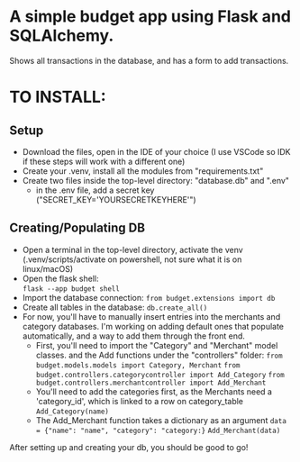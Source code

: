 # A simple budget app using Flask and SQLAlchemy.

Shows all transactions in the database, and has a form to add transactions.


# TO INSTALL:

## Setup
- Download the files, open in the IDE of your choice (I use VSCode so IDK if these steps will work with a different one)
- Create your .venv, install all the modules from "requirements.txt"
- Create two files inside the top-level directory: "database.db" and ".env"
    - in the .env file, add a secret key ("SECRET_KEY='YOURSECRETKEYHERE'")

## Creating/Populating DB
- Open a terminal in the top-level directory, activate the venv (.venv/scripts/activate on powershell, not sure what it is on linux/macOS)
- Open the flask shell:\
      `flask --app budget shell`
- Import the database connection:
      `from budget.extensions import db`
- Create all tables in the database:
      `db.create_all()`
- For now, you'll have to manually insert entries into the merchants and category databases. I'm working on adding default ones that populate automatically, and a way to add them through the front end.
  - First, you'll need to import the "Category" and "Merchant" model classes. and the Add functions under the "controllers" folder:
        `from budget.models.models import Category, Merchant`
        `from budget.controllers.categorycontroller import Add_Category`
        `from budget.controllers.merchantcontroller import Add_Merchant`
  - You'll need to add the categories first, as the Merchants need a 'category_id', which is linked to a row on category_table
        `Add_Category(name)`
  - The Add_Merchant function takes a dictionary as an argument
        `data = {"name": "name", "category": "category:}`
        `Add_Merchant(data)`


After setting up and creating your db, you should be good to go!
